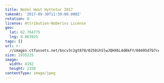 ```yaml
---
title: NoVel Høst Hyttetur 2017
takenAt: '2017-09-30T11:39:08.000Z'
rotation: 0
license: Attribution-NoDerivs License
geo:
  lat: 62.764775
  lng: 8.863925
tags: []
url: >-
  //images.ctfassets.net/bncv3c2gt878/0250ihSlwJQHX6L4dBkFY/60495d7b7cee391b71a676b2c5fcf98c/novel-hst-hyttetur-2017_37389564906_o
size: 2935225
image:
  width: 4192
  height: 2358
contentType: image/jpeg
---
```


